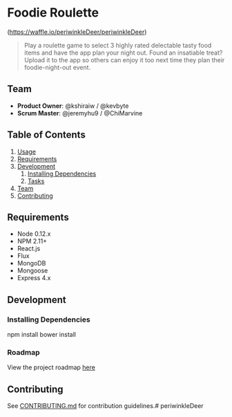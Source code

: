 # Foodie Roulette

(https://waffle.io/periwinkleDeer/periwinkleDeer)

> Play a roulette game to select 3 highly rated delectable tasty food items and have the app plan your night out. Found an insatiable treat? Upload it to the app so others can enjoy it too next time they plan their foodie-night-out event.

## Team

  - __Product Owner__: @kshiraiw / @kevbyte
  - __Scrum Master__: @jeremyhu9 / @ChiMarvine

## Table of Contents

1. [Usage](#Usage)
1. [Requirements](#requirements)
1. [Development](#development)
    1. [Installing Dependencies](#installing-dependencies)
    1. [Tasks](#tasks)
1. [Team](#team)
1. [Contributing](#contributing)

## Requirements

- Node 0.12.x
- NPM 2.11+
- React.js
- Flux
- MongoDB
- Mongoose
- Express 4.x

## Development

### Installing Dependencies


npm install
bower install


### Roadmap

View the project roadmap [here](https://github.com/periwinkleDeer)


## Contributing

See [CONTRIBUTING.md](CONTRIBUTING.md) for contribution guidelines.# periwinkleDeer
